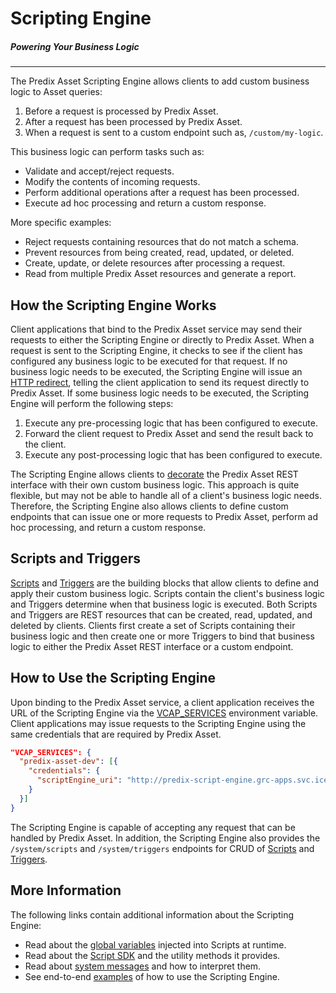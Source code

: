 # Scripting Engine

##### *Powering Your Business Logic*
----------

The Predix Asset Scripting Engine allows clients to add custom business logic to Asset queries:

1. Before a request is processed by Predix Asset.
2. After a request has been processed by Predix Asset.
3. When a request is sent to a custom endpoint such as, `/custom/my-logic`.

This business logic can perform tasks such as:

- Validate and accept/reject requests.
- Modify the contents of incoming requests.
- Perform additional operations after a request has been processed.
- Execute ad hoc processing and return a custom response.

More specific examples:

- Reject requests containing resources that do not match a schema.
- Prevent resources from being created, read, updated, or deleted.
- Create, update, or delete resources after processing a request.
- Read from multiple Predix Asset resources and generate a report. 

## How the Scripting Engine Works

Client applications that bind to the Predix Asset service may send their requests to either the Scripting Engine or directly to Predix Asset. When a request is sent to the Scripting Engine, it checks to see if the client has configured any business logic to be executed for that request. If no business logic needs to be executed, the Scripting Engine will issue an [HTTP redirect](https://en.wikipedia.org/wiki/HTTP_302), telling the client application to send its request directly to Predix Asset. If some business logic needs to be executed, the Scripting Engine will perform the following steps:

1. Execute any pre-processing logic that has been configured to execute.
2. Forward the client request to Predix Asset and send the result back to the client.
3. Execute any post-processing logic that has been configured to execute.

The Scripting Engine allows clients to [decorate](https://sourcemaking.com/design_patterns/decorator) the Predix Asset REST interface with their own custom business logic. This approach is quite flexible, but may not be able to handle all of a client's business logic needs. Therefore, the Scripting Engine also allows clients to define custom endpoints that can issue one or more requests to Predix Asset, perform ad hoc processing, and return a custom response. 

## Scripts and Triggers

[Scripts](./docs/scripts.md) and [Triggers](./docs/triggers.md) are the building blocks that allow clients to define and apply their custom business logic. Scripts contain the client's business logic and Triggers determine when that business logic is executed. Both Scripts and Triggers are REST resources that can be created, read, updated, and deleted by clients. Clients first create a set of Scripts containing their business logic and then create one or more Triggers to bind that business logic to either the Predix Asset REST interface or a custom endpoint.

## How to Use the Scripting Engine

Upon binding to the Predix Asset service, a client application receives the URL of the Scripting Engine via the [VCAP_SERVICES](https://docs.run.pivotal.io/devguide/deploy-apps/environment-variable.html#VCAP-SERVICES) environment variable. Client applications may issue requests to the Scripting Engine using the same credentials that are required by Predix Asset.

```json
"VCAP_SERVICES": {
  "predix-asset-dev": [{
    "credentials": {
      "scriptEngine_uri": "http://predix-script-engine.grc-apps.svc.ice.ge.com"
    }
  }]
}
```

The Scripting Engine is capable of accepting any request that can be handled by Predix Asset. In addition, the Scripting Engine also provides the `/system/scripts` and `/system/triggers` endpoints for CRUD of [Scripts](./docs/scripts.md) and [Triggers](./docs/triggers.md).

## More Information

The following links contain additional information about the Scripting Engine:

- Read about the [global variables](./docs/script-context.md) injected into Scripts at runtime.
- Read about the [Script SDK](./docs/script-sdk.md) and the utility methods it provides.
- Read about [system messages](./docs/system-messages.md) and how to interpret them.
- See end-to-end [examples](./docs/examples.md) of how to use the Scripting Engine.
